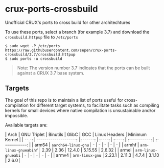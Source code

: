 # crux-ports-crossbuild

Unofficial CRUX's ports to cross build for other architechtures

To use these ports, select a branch (for example 3.7) and download the `crossbuild.httpup` file to `/etc/ports`
```
$ sudo wget -P /etc/ports https://raw.githubusercontent.com/sepen/crux-ports-crossbuild/3.7/crossbuild.httpup
$ sudo ports -u crossbuild
```
> Note: The version number 3.7 indicates that the ports can be built against a CRUX 3.7 base system.


## Targets

The goal of this repo is to maintain a list of ports useful for cross-compilation for different target systems,
to facilitate tasks such as compiling kernels for small devices where native compilation is unsustainable and/or impossible.

Available targets are:

| Arch  | GNU Triplet           | Binutils | GlibC  | GCC    | Linux Headers | Minimum Kernel |
| --.-: | --------------------: | :------: | :----: | :----: | :-----------: | :------------: |
| arm64 | `aarch64-linux-gnu`   | -        | -      | -      | -             | -              |
| armhf | `arm-linux-gnueabihf` | 2.39     | 2.36   | 12.4.0 | 5.15.55       | 2.6.32         |
| armel | `arm-linux-gnueabi`   | -        | -      | -      | -             | -              |
| armv4 | `arm-linux-gnu`       | 2.23.1   | 2.11.3 | 4.7.4  | 3.1.10        | 2.6.0          |
